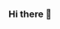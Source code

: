 ### Hi there 👋

<!--
**iswipeltd/iswipeltd** is a ✨ _special_ ✨ repository because its `README.md` (this file) appears on your GitHub profile.

iswipe website
-->
